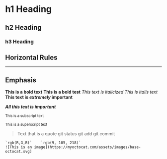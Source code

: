 # h1 Heading 
## h2 Heading
### h3 Heading

## Horizontal Rules
___

## Emphasis

**This is a bold text**
__This is a bold test__
*This text is italicized*
_This is italis text_
**This text is _extremely_ important**

***All this text is important***

<sub>This is a subscript text</sub>

<sup>This is a superscript text</sup>

> Text that is a quote
git status
git add
git commit
```
`rgb(R,G,B)`	`rgb(9, 105, 218)`
![This is an image](https://myoctocat.com/assets/images/base-octocat.svg)
